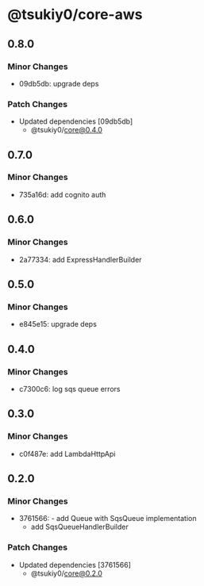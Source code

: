 # @tsukiy0/core-aws

## 0.8.0

### Minor Changes

- 09db5db: upgrade deps

### Patch Changes

- Updated dependencies [09db5db]
  - @tsukiy0/core@0.4.0

## 0.7.0

### Minor Changes

- 735a16d: add cognito auth

## 0.6.0

### Minor Changes

- 2a77334: add ExpressHandlerBuilder

## 0.5.0

### Minor Changes

- e845e15: upgrade deps

## 0.4.0

### Minor Changes

- c7300c6: log sqs queue errors

## 0.3.0

### Minor Changes

- c0f487e: add LambdaHttpApi

## 0.2.0

### Minor Changes

- 3761566: - add Queue with SqsQueue implementation
  - add SqsQueueHandlerBuilder

### Patch Changes

- Updated dependencies [3761566]
  - @tsukiy0/core@0.2.0
